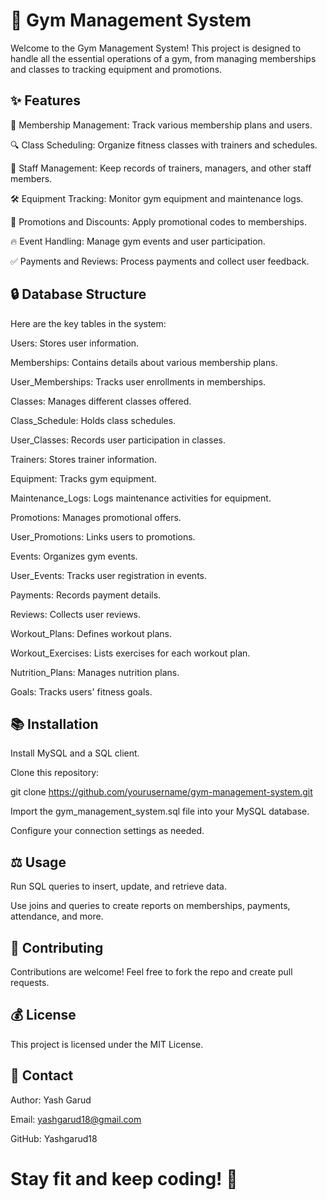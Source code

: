  # 💪 Gym Management System

Welcome to the Gym Management System! This project is designed to handle all the essential operations of a gym, from managing memberships and classes to tracking equipment and promotions.

## ✨ Features

📅 Membership Management: Track various membership plans and users.

🔍 Class Scheduling: Organize fitness classes with trainers and schedules.

💼 Staff Management: Keep records of trainers, managers, and other staff members.

🛠️ Equipment Tracking: Monitor gym equipment and maintenance logs.

🔮 Promotions and Discounts: Apply promotional codes to memberships.

🔥 Event Handling: Manage gym events and user participation.

✅ Payments and Reviews: Process payments and collect user feedback.

## 🔒 Database Structure

Here are the key tables in the system:

Users: Stores user information.

Memberships: Contains details about various membership plans.

User_Memberships: Tracks user enrollments in memberships.

Classes: Manages different classes offered.

Class_Schedule: Holds class schedules.

User_Classes: Records user participation in classes.

Trainers: Stores trainer information.

Equipment: Tracks gym equipment.

Maintenance_Logs: Logs maintenance activities for equipment.

Promotions: Manages promotional offers.

User_Promotions: Links users to promotions.

Events: Organizes gym events.

User_Events: Tracks user registration in events.

Payments: Records payment details.

Reviews: Collects user reviews.

Workout_Plans: Defines workout plans.

Workout_Exercises: Lists exercises for each workout plan.

Nutrition_Plans: Manages nutrition plans.

Goals: Tracks users' fitness goals.

## 📚 Installation

Install MySQL and a SQL client.

Clone this repository:

git clone https://github.com/yourusername/gym-management-system.git 

Import the gym_management_system.sql file into your MySQL database.

Configure your connection settings as needed.

## ⚖️ Usage

Run SQL queries to insert, update, and retrieve data.

Use joins and queries to create reports on memberships, payments, attendance, and more.

## 🔧 Contributing

Contributions are welcome! Feel free to fork the repo and create pull requests.

## 💰 License

This project is licensed under the MIT License.

## 🔗 Contact

Author: Yash Garud

Email: yashgarud18@gmail.com

GitHub: Yashgarud18

# Stay fit and keep coding! 💪

